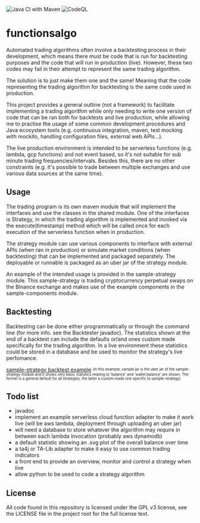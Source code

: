 ![Java CI with Maven](https://github.com/ivo-fv/functionsalgo/workflows/Java%20CI%20with%20Maven/badge.svg?branch=main) ![CodeQL](https://github.com/ivo-fv/functionsalgo/workflows/CodeQL/badge.svg)
# functionsalgo
Automated trading algorithms often involve a backtesting process in their development, which means there must be code that is run for backtesting purposes and the code that will run in production (live). However, these two codes may fail in their attempt to represent the same trading algorithm.

The solution is to just make them one and the same! Meaning that the code representing the trading algorithm for backtesting is the same code used in production.

This project provides a general outline (not a framework) to facilitate implementing a trading algorithm while only needing to write one version of code that can be ran both for backtests and live production, while allowing me to practise the usage of some common development procedures and Java ecosystem tools (e.g. continuous integration, maven, test mocking with mockito, handling configuration files, external web APIs...).

The live production environment is intended to be serverless functions (e.g. lambda, gcp functions) and not event based, so it's not suitable for sub minute trading frequencies/intervals. Besides this, there are no other constraints (e.g. it's possible to trade between multiple exchanges and use various data sources at the same time).

## Usage
The trading program is its own maven module that will implement the interfaces and use the classes in the shared module. One of the interfaces is Strategy, in which the trading algorithm is implemented and invoked via the execute(timestamp) method which will be called once for each execution of the serverless function when in production. 

The strategy module can use various components to interface with external APIs (when ran in production) or simulate market conditions (when backtesting) that can be implemented and packaged separately. The deployable or runnable is packaged as an uber jar of the strategy module.

An example of the intended usage is provided in the sample-strategy module. This sample-strategy is trading cryptocurrency perpetual swaps on the Binance exchange and makes use of the example components in the sample-components module.

## Backtesting
Backtesting can be done either programmatically or through the command line (for more info. see the Backtester javadoc). The statistics shown at the end of a backtest can include the defaults or/and ones custom made specifically for the trading algorithm. In a live environment these statistics could be stored in a database and be used to monitor the strategy's live perfomance.

[sample-strategy backtest example](../main/sample_strat_backtest_example.webm) <sup><sub>(in this example, sample.jar is the uber jar of the sample-strategy module and it shows very basic statistics relating to 'balance' and 'wallet balance' are shown. The former is a general default for all strategies, the latter a custom made one specific to sample-strategy)</sub></sup>

## Todo list
- javadoc 
- implement an example serverless cloud function adapter to make it work live (will be aws lambda, deployment through uploading an uber jar)
- will need a database to store whatever the algorithm may require in between each lambda invocation (probably aws dynamodb)
- a default statistic showing an .svg plot of the overall balance over time
- a ta4j or TA-Lib adapter to make it easy to use common trading indicators
- a front end to provide an overview, monitor and control a strategy when live
- allow python to be used to code a strategy algorithm

## License
All code found in this repository is licensed under the GPL v3 license, see the LICENSE file in the project root for the full license text.
